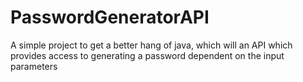 # PasswordGeneratorAPI
A simple project to get a better hang of java, which will an API which provides access to generating a password dependent on the input parameters 
